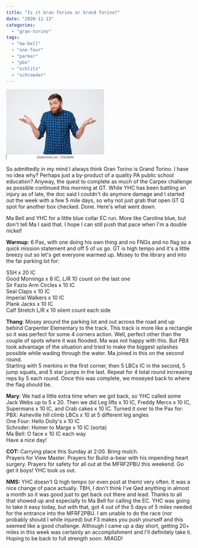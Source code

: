 ```yaml
---
title: "Is it Gran Torino or Grand Torino?"
date: "2020-11-13"
categories: 
  - "gran-torino"
tags: 
  - "ma-bell"
  - "one-four"
  - "parker"
  - "pbx"
  - "schlitz"
  - "schroeder"
---
```


![Famous Movie Cars - Gran Torino](images/image.jpeg)

So admittedly in my mind I always think Gran Torino is Grand Torino. I have no idea why? Perhaps just a by-product of a quality PA public school education? Anyway, the quest to complete as much of the Carpex challenge as possible continued this morning at GT. While YHC has been battling an injury as of late, the doc said I couldn't do anymore damage and I started out the week with a few 5 mile days, so why not just grab that open GT Q spot for another box checked. Done. Here's what went down.

Ma Bell and YHC for a little blue collar EC run. More like Carolina blue, but don't tell Ma I said that. I hope I can still push that pace when I'm a double nickel!

**Warmup**: 6 Pax, with one doing his own thing and no FNGs and no flag so a quick mission statement and off 5 of us go. GT is high tempo and it's a little breezy out so let's get everyone warmed up. Mosey to the library and into the far parking lot for:  

SSH x 20 IC  
Good Mornings x 8 IC, L/R 10 count on the last one  
Sir Fazio Arm Circles x 10 IC  
Seal Claps x 10 IC  
Imperial Walkers x 10 IC  
Plank Jacks x 10 IC  
Calf Stretch L/R x 10 silent count each side

**Thang**: Mosey around the parking lot and out across the road and up behind Carpenter Elementary to the track. This track is more like a rectangle so it was perfect for some 4 corners action. Well, perfect other than the couple of spots where it was flooded. Ma was not happy with this. But PBX took advantage of the situation and tried to make the biggest splashes possible while wading through the water. Ma joined in this on the second round.  
Starting with 5 merkins in the first corner, then 5 LBCs IC in the second, 5 jump squats, and 5 star jumps in the last. Repeat for 4 total round increasing reps by 5 each round. Once this was complete, we moseyed back to where the flag should be.

**Mary**: We had a little extra time when we got back, so YHC called some Jack Webs up to 5 x 20. Then we did Leg lifts x 10 IC, Freddy Mercs x 10 IC, Supermans x 10 IC, and Crab cakes x 10 IC. Turned it over to the Pax for:  
PBX: Asheville hill climb LBCs x 10 at 5 different leg angles  
One Four: Hello Dolly's x 10 IC  
Schroder: Homer to Marge x 10 IC (sorta)  
Ma Bell: O face x 10 IC each way  
Have a nice day!

**COT:** Carrying place this Sunday at 2:00. Bring mulch.  
Prayers for View Master. Prayers for Build-a-bear with his impending heart surgery. Prayers for safety for all out at the MFRF2PBU this weekend. Go get it boys! YHC took us out.

**NMS:** YHC doesn't Q high tempo (or even post at them) very often. It was a nice change of pace actually. TBH, I don't think I've Qed anything in almost a month so it was good just to get back out there and lead. Thanks to all that showed up and especially to Ma Bell for calling the EC. YHC was going to take it easy today, but with that, got 4 out of the 5 days of 5 miles needed for the entrance into the MFRF2PBU. I am unable to do the race (nor probably should I while injured) but F3 makes you push yourself and this seemed like a good challenge. Although I came up a day short, getting 20+ miles in this week was certainly an accomplishment and I'll definitely take it. Hoping to be back to full strength soon. MIAGD!
